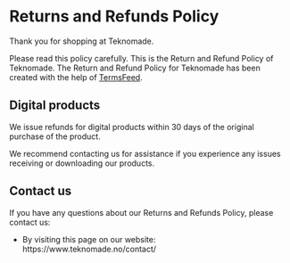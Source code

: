 
<h1>Returns and Refunds Policy</h1>


<p>Thank you for shopping at Teknomade.</p>

<p>Please read this policy carefully. This is the Return and Refund Policy of Teknomade. The Return and Refund Policy  for Teknomade has been created with the help of <a href="https://www.termsfeed.com/">TermsFeed</a>.</p>




<h2>Digital products</h2>

<p>We issue refunds for digital products within 30 days of the original purchase of the product.</p>

<p>We recommend contacting us for assistance if you experience any issues receiving or downloading our products.</p>



<h2>Contact us</h2>

<p>If you have any questions about our Returns and Refunds Policy, please contact us:</p>

<ul>
<li>
    <p>By visiting this page on our website: https://www.teknomade.no/contact/</p>
</li>
</ul>

